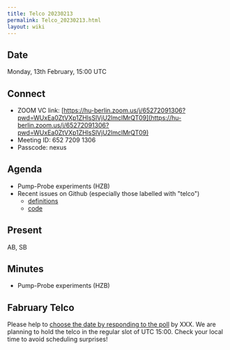 ```yaml
---
title: Telco 20230213
permalink: Telco_20230213.html
layout: wiki
---
```


Date
----

Monday, 13th February, 15:00 UTC


Connect
-------
* ZOOM VC link: [https://hu-berlin.zoom.us/j/65272091306?pwd=WUxEa0ZtVXp1ZHlsSlVjU2lmclMrQT09](https://hu-berlin.zoom.us/j/65272091306?pwd=WUxEa0ZtVXp1ZHlsSlVjU2lmclMrQT09)
* Meeting ID: 652 7209 1306
* Passcode: nexus

Agenda
------

* Pump-Probe experiments (HZB)
* Recent issues on Github (especially those labelled with "telco")
  * [definitions](https://github.com/nexusformat/definitions/issues?q=is%3Aopen+is%3Aissue)
  * [code](https://github.com/nexusformat/code/issues?q=is%3Aopen+is%3Aissue)

Present
-------

AB, SB 

Minutes
-------

* Pump-Probe experiments (HZB)



Fabruary Telco
--------------

Please help to [choose the date by responding to the poll](XXX) by XXX. We are planning to hold the telco in the regular slot of UTC 15:00. Check your local time to avoid scheduling surprises!

